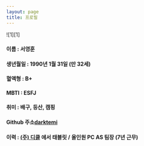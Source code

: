 ```yaml
---
layout: page
title: 프로필
---
```


![1][1]


#### 이름 : 서영훈 ####

#### 생년월일 : 1990년 1월 31일 (만 32세) ####

#### 혈액형 : B+ ####

#### MBTI : ESFJ ####

#### 취미 : 배구, 등산, 캠핑 ####

#### **Github 주소[darktemi](https://github.com/darktemi)** ####

#### **이력 : [(주) 디클](https://dicle.co.kr) 에서 태블릿 / 올인원 PC AS 팀장 (7년 근무)** ####
